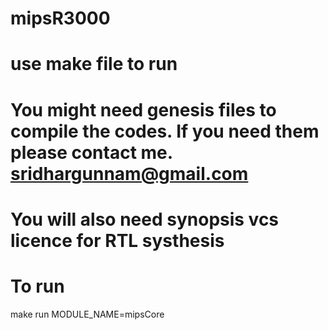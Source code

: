 # mipsR3000
# use make file to run
# You might need genesis files to compile the codes. If you need them please contact me. sridhargunnam@gmail.com
# You will also need synopsis vcs licence for RTL systhesis

# To run
make run MODULE_NAME=mipsCore
